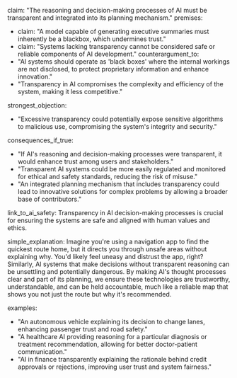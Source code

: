 claim: "The reasoning and decision-making processes of AI must be transparent and integrated into its planning mechanism."
premises:
  - claim: "A model capable of generating executive summaries must inherently be a blackbox, which undermines trust."
  - claim: "Systems lacking transparency cannot be considered safe or reliable components of AI development."
counterargument_to:
  - "AI systems should operate as 'black boxes' where the internal workings are not disclosed, to protect proprietary information and enhance innovation."
  - "Transparency in AI compromises the complexity and efficiency of the system, making it less competitive."

strongest_objection:
  - "Excessive transparency could potentially expose sensitive algorithms to malicious use, compromising the system's integrity and security."

consequences_if_true:
  - "If AI's reasoning and decision-making processes were transparent, it would enhance trust among users and stakeholders."
  - "Transparent AI systems could be more easily regulated and monitored for ethical and safety standards, reducing the risk of misuse."
  - "An integrated planning mechanism that includes transparency could lead to innovative solutions for complex problems by allowing a broader base of contributors."

link_to_ai_safety: Transparency in AI decision-making processes is crucial for ensuring the systems are safe and aligned with human values and ethics.

simple_explanation: Imagine you're using a navigation app to find the quickest route home, but it directs you through unsafe areas without explaining why. You'd likely feel uneasy and distrust the app, right? Similarly, AI systems that make decisions without transparent reasoning can be unsettling and potentially dangerous. By making AI's thought processes clear and part of its planning, we ensure these technologies are trustworthy, understandable, and can be held accountable, much like a reliable map that shows you not just the route but why it's recommended.

examples:
  - "An autonomous vehicle explaining its decision to change lanes, enhancing passenger trust and road safety."
  - "A healthcare AI providing reasoning for a particular diagnosis or treatment recommendation, allowing for better doctor-patient communication."
  - "AI in finance transparently explaining the rationale behind credit approvals or rejections, improving user trust and system fairness."